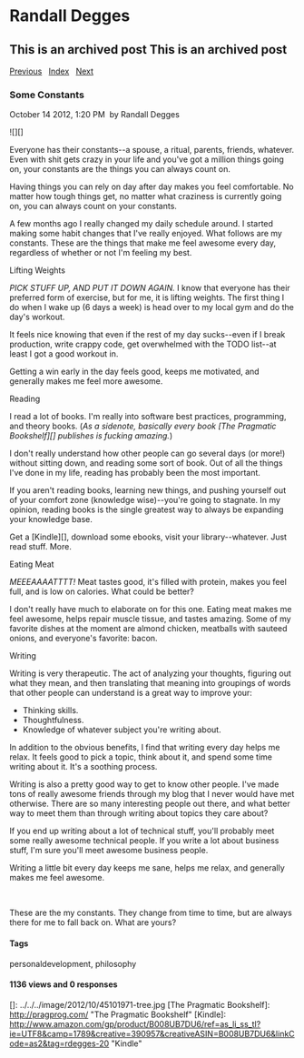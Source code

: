 # Randall Degges

## This is an archived post This is an archived post

[Previous][]   [Index][]   [Next][]

### Some Constants

October 14 2012, 1:20 PM  by Randall Degges

![][]

Everyone has their constants--a spouse, a ritual, parents, friends, whatever.
Even with shit gets crazy in your life and you've got a million things going on,
your constants are the things you can always count on.

Having things you can rely on day after day makes you feel comfortable. No
matter how tough things get, no matter what craziness is currently going on, you
can always count on your constants.

A few months ago I really changed my daily schedule around. I started making
some habit changes that I've really enjoyed. What follows are my constants.
These are the things that make me feel awesome every day, regardless of whether
or not I'm feeling my best.

Lifting Weights

*PICK STUFF UP, AND PUT IT DOWN AGAIN.* I know that everyone has their preferred
form of exercise, but for me, it is lifting weights. The first thing I do when I
wake up (6 days a week) is head over to my local gym and do the day's workout.

It feels nice knowing that even if the rest of my day sucks--even if I break
production, write crappy code, get overwhelmed with the TODO list--at least I
got a good workout in.

Getting a win early in the day feels good, keeps me motivated, and generally
makes me feel more awesome.

Reading

I read a lot of books. I'm really into software best practices, programming, and
theory books. (*As a sidenote, basically every book [The Pragmatic Bookshelf][]
publishes is fucking amazing.*)

I don't really understand how other people can go several days (or more!)
without sitting down, and reading some sort of book. Out of all the things I've
done in my life, reading has probably been the most important.

If you aren't reading books, learning new things, and pushing yourself out of
your comfort zone (knowledge wise)--you're going to stagnate. In my opinion,
reading books is the single greatest way to always be expanding your knowledge
base.

Get a [Kindle][], download some ebooks, visit your library--whatever. Just read
stuff. More.

Eating Meat

*MEEEAAAATTTT!* Meat tastes good, it's filled with protein, makes you feel full,
and is low on calories. What could be better?

I don't really have much to elaborate on for this one. Eating meat makes me feel
awesome, helps repair muscle tissue, and tastes amazing. Some of my favorite
dishes at the moment are almond chicken, meatballs with sauteed onions, and
everyone's favorite: bacon.

Writing

Writing is very therapeutic. The act of analyzing your thoughts, figuring out
what they mean, and then translating that meaning into groupings of words that
other people can understand is a great way to improve your:

-   Thinking skills.
-   Thoughtfulness.
-   Knowledge of whatever subject you're writing about.

In addition to the obvious benefits, I find that writing every day helps me
relax. It feels good to pick a topic, think about it, and spend some time
writing about it. It's a soothing process.

Writing is also a pretty good way to get to know other people. I've made tons of
really awesome friends through my blog that I never would have met otherwise.
There are so many interesting people out there, and what better way to meet them
than through writing about topics they care about?

If you end up writing about a lot of technical stuff, you'll probably meet some
really awesome technical people. If you write a lot about business stuff, I'm
sure you'll meet awesome business people.

Writing a little bit every day keeps me sane, helps me relax, and generally
makes me feel awesome.

 

These are the my constants. They change from time to time, but are always there
for me to fall back on. What are yours?

#### Tags

personaldevelopment, philosophy

#### 1136 views and 0 responses

  [Previous]: ../../../posts/2012/10/freeing-up-your-time.html
  [Index]: ../../../index.html
  [Next]: ../../../posts/2012/10/my-bane-multiple-projects.html
  []: ../../../image/2012/10/45101971-tree.jpg
  [The Pragmatic Bookshelf]: http://pragprog.com/ "The Pragmatic Bookshelf"
  [Kindle]: http://www.amazon.com/gp/product/B008UB7DU6/ref=as_li_ss_tl?ie=UTF8&camp=1789&creative=390957&creativeASIN=B008UB7DU6&linkCode=as2&tag=rdegges-20
    "Kindle"
